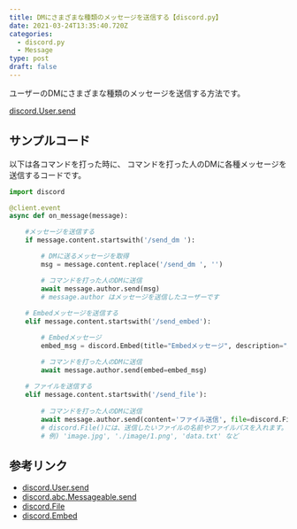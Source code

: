 ```yaml
---
title: DMにさまざまな種類のメッセージを送信する【discord.py】
date: 2021-03-24T13:35:40.720Z
categories:
  - discord.py
  - Message
type: post
draft: false
---
```


ユーザーのDMにさまざまな種類のメッセージを送信する方法です。

[discord.User.send](https://discordpy.readthedocs.io/ja/latest/api.html?highlight=message#discord.User.send)

## サンプルコード

以下は各コマンドを打った時に、
コマンドを打った人のDMに各種メッセージを送信するコードです。

```python
import discord 

@client.event
async def on_message(message):

    #メッセージを送信する
    if message.content.startswith('/send_dm '):

        # DMに送るメッセージを取得
        msg = message.content.replace('/send_dm ', '')

        # コマンドを打った人のDMに送信
        await message.author.send(msg)
        # message.author はメッセージを送信したユーザーです
    
    # Embedメッセージを送信する
    elif message.content.startswith('/send_embed'):

        # Embedメッセージ
        embed_msg = discord.Embed(title="Embedメッセージ", description="正常に送信されました")

        # コマンドを打った人のDMに送信
        await message.author.send(embed=embed_msg)
    
    # ファイルを送信する
    elif message.content.startswith('/send_file'):
        
        # コマンドを打った人のDMに送信
        await message.author.send(content='ファイル送信', file=discord.File('test.txt'))
        # discord.File()には、送信したいファイルの名前やファイルパスを入れます。
        # 例) 'image.jpg', './image/1.png', 'data.txt' など


```

## 参考リンク
 - [discord.User.send](https://discordpy.readthedocs.io/ja/latest/api.html?highlight=message#discord.User.send)
 - [discord.abc.Messageable.send](https://discordpy.readthedocs.io/ja/latest/api.html#discord.abc.Messageable.send)
 - [discord.File](https://discordpy.readthedocs.io/en/latest/api.html#discord.File)
 - [discord.Embed](https://discordpy.readthedocs.io/en/latest/api.html#discord.Embed)
